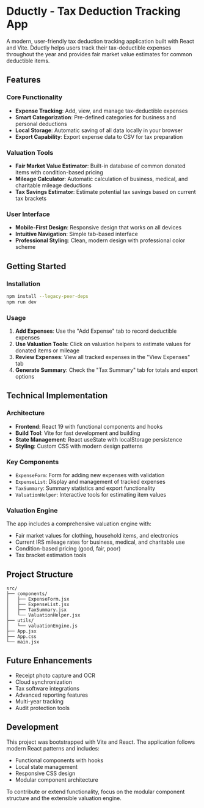 # Dductly - Tax Deduction Tracking App

A modern, user-friendly tax deduction tracking application built with React and Vite. Dductly helps users track their tax-deductible expenses throughout the year and provides fair market value estimates for common deductible items.

## Features

### Core Functionality
- **Expense Tracking**: Add, view, and manage tax-deductible expenses
- **Smart Categorization**: Pre-defined categories for business and personal deductions
- **Local Storage**: Automatic saving of all data locally in your browser
- **Export Capability**: Export expense data to CSV for tax preparation

### Valuation Tools
- **Fair Market Value Estimator**: Built-in database of common donated items with condition-based pricing
- **Mileage Calculator**: Automatic calculation of business, medical, and charitable mileage deductions
- **Tax Savings Estimator**: Estimate potential tax savings based on current tax brackets

### User Interface
- **Mobile-First Design**: Responsive design that works on all devices
- **Intuitive Navigation**: Simple tab-based interface
- **Professional Styling**: Clean, modern design with professional color scheme

## Getting Started

### Installation
```bash
npm install --legacy-peer-deps
npm run dev
```

### Usage
1. **Add Expenses**: Use the "Add Expense" tab to record deductible expenses
2. **Use Valuation Tools**: Click on valuation helpers to estimate values for donated items or mileage
3. **Review Expenses**: View all tracked expenses in the "View Expenses" tab
4. **Generate Summary**: Check the "Tax Summary" tab for totals and export options

## Technical Implementation

### Architecture
- **Frontend**: React 19 with functional components and hooks
- **Build Tool**: Vite for fast development and building
- **State Management**: React useState with localStorage persistence
- **Styling**: Custom CSS with modern design patterns

### Key Components
- `ExpenseForm`: Form for adding new expenses with validation
- `ExpenseList`: Display and management of tracked expenses
- `TaxSummary`: Summary statistics and export functionality
- `ValuationHelper`: Interactive tools for estimating item values

### Valuation Engine
The app includes a comprehensive valuation engine with:
- Fair market values for clothing, household items, and electronics
- Current IRS mileage rates for business, medical, and charitable use
- Condition-based pricing (good, fair, poor)
- Tax bracket estimation tools

## Project Structure
```
src/
├── components/
│   ├── ExpenseForm.jsx
│   ├── ExpenseList.jsx
│   ├── TaxSummary.jsx
│   └── ValuationHelper.jsx
├── utils/
│   └── valuationEngine.js
├── App.jsx
├── App.css
└── main.jsx
```

## Future Enhancements
- Receipt photo capture and OCR
- Cloud synchronization
- Tax software integrations
- Advanced reporting features
- Multi-year tracking
- Audit protection tools

## Development

This project was bootstrapped with Vite and React. The application follows modern React patterns and includes:
- Functional components with hooks
- Local state management
- Responsive CSS design
- Modular component architecture

To contribute or extend functionality, focus on the modular component structure and the extensible valuation engine.
